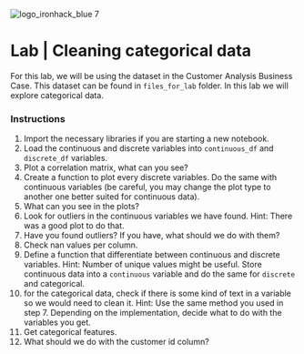 ![logo_ironhack_blue 7](https://user-images.githubusercontent.com/23629340/40541063-a07a0a8a-601a-11e8-91b5-2f13e4e6b441.png)

# Lab | Cleaning categorical data

For this lab, we will be using the dataset in the Customer Analysis Business Case. This dataset can be found in `files_for_lab` folder. In this lab we will explore categorical data.

### Instructions

1. Import the necessary libraries if you are starting a new notebook.
2. Load the continuous and discrete variables into `continuous_df` and `discrete_df` variables.
3. Plot a correlation matrix, what can you see?
4. Create a function to plot every discrete variables. Do the same with continuous variables (be careful, you may change the plot type to another one better suited for continuous data).
5. What can you see in the plots?
6. Look for outliers in the continuous variables we have found. Hint: There was a good plot to do that.
7. Have you found outliers? If you have, what should we do with them?
8. Check nan values per column.
9. Define a function that differentiate between continuous and discrete variables. Hint: Number of unique values might be useful. Store continuous data into a `continuous` variable and do the same for `discrete` and categorical.
10. for the categorical data, check if there is some kind of text in a variable so we would need to clean it. Hint: Use the same method you used in step 7. Depending on the implementation, decide what to do with the variables you get.
11. Get categorical features.
12. What should we do with the customer id column?

